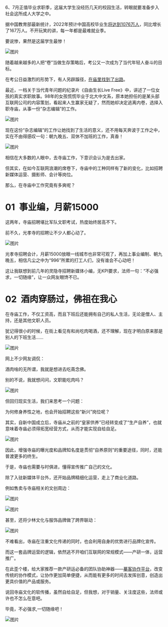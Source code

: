   

6、7月正值毕业求职季，这届大学生没经历几天的校园生活，转眼就要准备步入社会这所成人大学之中。

据中国教育部最新统计，2022年预计中国高校毕业生[将达到1076万人](<https://www.mockplus.cn/idoc-ui/?hmsr=juejin>)，同比增长了167万人。不开玩笑的讲，每一年都是最难就业季。

要说惨，果然是这届学生最惨！

 ![图片](https://p3-juejin.byteimg.com/tos-cn-i-k3u1fbpfcp/0095c39ddf7e45e0958167144883d4a3~tplv-k3u1fbpfcp-zoom-1.image) 

随着越来越多的人把“卷”当做生存策略后，考公又一次成为了当代年轻人奋斗的目标。

在考公日益激烈的形势下，有人另辟蹊径，[在庙里找到了出路](<https://www.mockplus.cn/idoc-ui/?hmsr=juejin>)。

最近，一档关于当代青年问题的纪录片《自由生长Live Free》中，讲述了一位女孩的真实求职故事。98年的女孩慌慌毕业于北大中文系，原本她担任的是某头部互联网公司的内容策划，看起来人生赢家无疑了，然而她却决定逃离内卷，选择入职寺庙，从事一份“杂志编辑”的工作。

 ![图片](https://p3-juejin.byteimg.com/tos-cn-i-k3u1fbpfcp/9ede0465d3cc40f9965d589917b49a85~tplv-k3u1fbpfcp-zoom-1.image) 

现在这份“杂志编辑”的工作让她找到了生活的意义，还不用每天奔波于工作之中，实在不由得感叹一句：朝九晚五、双休不加班的工作，真香！

 ![图片](https://p3-juejin.byteimg.com/tos-cn-i-k3u1fbpfcp/63d8e41461f947d0a938bb9039edcadc~tplv-k3u1fbpfcp-zoom-1.image) 

相信在大多数的人眼中，去寺庙工作，下意识会认为是去出家。

但其实，在如今互联网浪潮的席卷下，寺庙中的工种同样有了新的变化，比如招聘新媒体运营、摄影师、会计等岗位。

那么，在寺庙中工作究竟有多爽呢？

# 01  事业编，月薪15000

这两年，寺庙招聘堪比军队文职考试，热度始终居高不下。

前不久，光孝寺的招聘让不少人都心动了。

 ![图片](https://p3-juejin.byteimg.com/tos-cn-i-k3u1fbpfcp/e28eeba1d9174e929fc1b8315cc37ee9~tplv-k3u1fbpfcp-zoom-1.image) 

光孝寺招聘会计，月薪15000放眼一线城市也非常可观了，再加上事业编制、朝九晚五，相信凡尘之中为“996”所累的打工人们，没有谁会不心动吧！

这让我联想到前几年的灵隐寺招聘新媒体小编，无KPI要求，法师一句：“不必强求，一切随缘”，让一众网友眼馋不已。

# 02  酒肉穿肠过，佛祖在我心

在寺庙工作，不仅工资高，而且下班后还能拥有自己的私人生活，无论是僧人、主持，还是其他文职人员。

犹记得很小的时候，在街上看见有和尚吃肉喝酒，还不理解，现在才明白原来那是别人的下班生活……

 ![图片](https://p3-juejin.byteimg.com/tos-cn-i-k3u1fbpfcp/6d0a7ca9029143fc9537dad06a916df2~tplv-k3u1fbpfcp-zoom-1.image) 

网上不少网友调侃：

酒肉啥的无所谓，我就是想进去吃斋念佛。

别的不说，我就想问问，文职能吃肉吗？

 ![图片](https://p3-juejin.byteimg.com/tos-cn-i-k3u1fbpfcp/8317dccb388a455f94c7cd3e5648a8d9~tplv-k3u1fbpfcp-zoom-1.image) 



但回归现实生活，我们来思考一个问题：

为何修身养性之地，也会开始招聘这些“新兴”岗位呢？

其实，自新中国成立后，寺庙从之前的“皇家供养”已经转变成了“生产自养”，也就意味着寺庙必须得拓宽经营方式，从而才能实现自给自足。

 ![图片](https://p3-juejin.byteimg.com/tos-cn-i-k3u1fbpfcp/d3eac48060ff41b6b4fbb3c6d9b8be41~tplv-k3u1fbpfcp-zoom-1.image) 

因此，增强寺庙的曝光度和品牌知名度是贯彻“自养原则”的重要途径，同时，还能普渡更多的终生。

于是，寺庙也需要与时俱进，懂得宣传推广自己的文化。

除了入驻新媒体平台外，还开始品牌精细化运营，走上了商业化道路。

例如售卖与寺庙相关的文创周边：

 ![图片](https://p3-juejin.byteimg.com/tos-cn-i-k3u1fbpfcp/c7edea5eda544c68bfdd35d43f08cf39~tplv-k3u1fbpfcp-zoom-1.image) 

 ![图片](https://p3-juejin.byteimg.com/tos-cn-i-k3u1fbpfcp/763c618a95074463b2d3ab00c640022a~tplv-k3u1fbpfcp-zoom-1.image) 

甚至，还将少林文化与服饰品牌做了跨界联动：

 ![图片](https://p3-juejin.byteimg.com/tos-cn-i-k3u1fbpfcp/097169aae8b64f22b12e057f36565a39~tplv-k3u1fbpfcp-zoom-1.image) 

不难看出，寺庙在注重文化传递的同时，也会利用自身的优势进行品牌化宣传。

而这一套品牌运营的逻辑，依然逃不开咱们互联网的常规模式——产研一体，运营推广。

在此歪个楼，给大家推荐一款产研运必备的团队协助神器——[摹客协作平台](<https://www.mockplus.cn/idoc-ui/?hmsr=juejin>)，改变传统的协作模式，让协作更加简单便捷，从而能有更多的时间去发挥创意，创造出更具价值的产品或服务。

说回寺庙文化的软传播，虽然自给自足，但我想，对于销量、关注度这些，法师或许也不怎么在意吧。

毕竟，不必强求,一切随缘吧！

 ![图片](https://p3-juejin.byteimg.com/tos-cn-i-k3u1fbpfcp/52f9c463ce9e4861b3b388e51ff27524~tplv-k3u1fbpfcp-zoom-1.image) 
